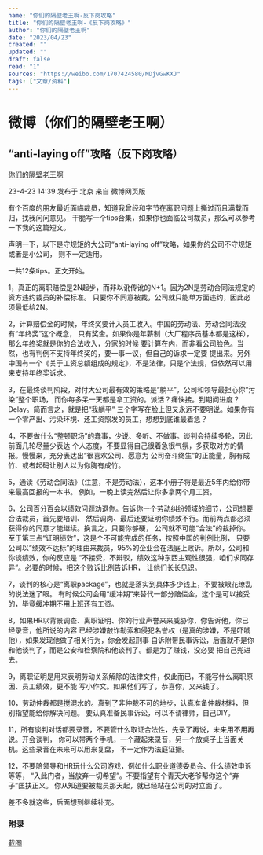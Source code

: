 ```yaml
---
name: "你们的隔壁老王啊-反下岗攻略"
title: "你们的隔壁老王啊-《反下岗攻略》"
author: "你们的隔壁老王啊"
date: "2023/04/23"
created: ""
updated: ""
draft: false
read: "1"
sources: "https://weibo.com/1707424580/MDjvGwKXJ"
tags: ["文章/资料"]
---
```



# 微博（你们的隔壁老王啊）

## “anti-laying off”攻略（反下岗攻略）

[你们的隔壁老王啊](https://weibo.com/520850815)

23-4-23 14:39
发布于 北京
来自 微博网页版

有个百度的朋友最近面临裁员，知道我曾经和字节在离职问题上撕过而且满载而归，找我问问意见。
干脆写一个tips合集，如果你也面临公司裁员，那么可以参考一下我的这篇短文。

声明一下，以下是守规矩的大公司“anti-laying off”攻略，如果你的公司不守规矩或者是小公司，
则不一定适用。

一共12条tips。正文开始。

1，真正的离职赔偿是2N起步，而非以讹传讹的N+1。因为2N是劳动合同法规定的资方违约裁员的补偿标准。
只要你不同意被裁，公司就只能单方面违约，因此必须最低给2N。

2，计算赔偿金的时候，年终奖要计入员工收入。中国的劳动法、劳动合同法没有“年终奖”这个概念，
只有奖金。如果你是年薪制（大厂程序员基本都是这样），那么年终奖就是你的合法收入，分家的时候
要计算在内，而非看公司脸色。当然，也有判例不支持年终奖的，要一事一议，但自己的诉求一定要
提出来。另外中国有一个《关于工资总额组成的规定》，不是法律，只是个法规，但依然可以用来支持年终奖诉求。

3，在最终谈判阶段，对付大公司最有效的策略是“躺平”，公司和领导最担心你“污染”整个职场，
而你每多呆一天都是拿工资的。派活？痛快接。到期问进度？Delay。简而言之，就是把“我躺平”
三个字写在脸上但又永远不要明说。如果你有一个零产出、污染环境、还工资照发的员工，想想到底谁最着急？

4，不要做什么“整顿职场”的蠢事，少说、多听、不做事。谈判会持续多轮，因此前面几轮尽量少表达
个人态度，不要显得自己很着急很气氛，多获取对方的情报。慢慢来，充分表达出“很喜欢公司、愿意为
公司奋斗终生”的正能量，胸有成竹、或者起码让别人以为你胸有成竹。

5，通读《劳动合同法》（注意，不是劳动法），这本小册子将是最近5年内给你带来最高回报的一本书。
例如，一晚上读完然后让你多拿两个月工资。

6，公司百分百会以绩效问题劝退你。告诉你一个劳动纠纷领域的细节，公司想要合法裁员，首先要培训、
然后调岗、最后还要证明你绩效不行。而前两点都必须获得你的同意才能继续。换言之，只要你够硬，
公司就不可能“合法”的裁掉你。至于第三点“证明绩效”，这是个不可能完成的任务，按照中国的判例比例，
只要公司以“绩效不达标”的理由来裁员，95%的企业会在法庭上败诉。所以，公司和你谈绩效，你的反应是
“不接受，不辩驳，绩效这种东西主观性很强，咱们求同存异”。必要的时候，把这个败诉比例告诉HR，
让他们长长见识。

7，谈判的核心是“离职package”，也就是落实到具体多少钱上，不要被眼花缭乱的说法迷了眼。
有时候公司会用“缓冲期”来替代一部分赔偿金，这个是可以接受的，毕竟缓冲期不用上班还有工资。

8，如果HR以背景调查、离职证明、你的行业声誉来来威胁你，你告诉他，你已经录音，他所说的内容
已经涉嫌敲诈勒索和侵犯名誉权（是真的涉嫌，不是吓唬他），如果发现他做了相关行为，你会发起刑事
自诉附带民事诉讼，后面就不是你和他谈判了，而是公安和检察院和他谈判了。都是为了赚钱，没必要
把自己兜进去。

9，离职证明是用来表明劳动关系解除的法律文件，仅此而已，不能写什么离职原因、员工绩效，更不能
写小作文。如果他们写了，恭喜你，又来钱了。

10，劳动仲裁都是搅混水的。真到了非仲裁不可的地步，认真准备仲裁材料，但别指望能给你解决问题。
要认真准备民事诉讼，可以不请律师，自己DIY。

11，所有谈判对话都要录音，不要管什么取证合法性，先录了再说，未来用不用再说。开会谈判，
你可以带两个手机，一个藏起来录音，另一个放桌子上当面关机。这些录音在未来可以用来复盘，
不一定作为法庭证据。

12，不要陪领导和HR玩什么公司游戏，例如什么职业道德委员会、什么绩效申诉等等，
“入此门者，当放弃一切希望”。不要指望有个青天大老爷帮你这个“弃子”匡扶正义。
你从知道要被裁员那天起，就已经站在公司的对立面了。

差不多就这些，后面想到继续补充。

### 附录

[截图](../images/weibo-nimendegebilaowanga.jpg)
